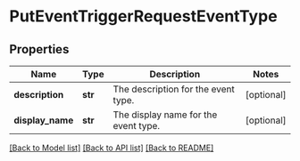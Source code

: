# PutEventTriggerRequestEventType

## Properties
Name | Type | Description | Notes
------------ | ------------- | ------------- | -------------
**description** | **str** | The description for the event type. | [optional] 
**display_name** | **str** | The display name for the event type. | [optional] 

[[Back to Model list]](../README.md#documentation-for-models) [[Back to API list]](../README.md#documentation-for-api-endpoints) [[Back to README]](../README.md)


